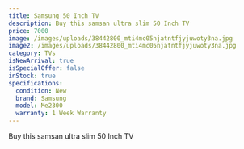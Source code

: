 ```yaml
---
title: Samsung 50 Inch TV
description: Buy this samsan ultra slim 50 Inch TV
price: 7000
image: /images/uploads/38442800_mti4mc05njatntfjyjuwoty3na.jpg
image2: /images/uploads/38442800_mti4mc05njatntfjyjuwoty3na.jpg
category: TVs
isNewArrival: true
isSpecialOffer: false
inStock: true
specifications:
  condition: New
  brand: Samsung
  model: Me2300
  warranty: 1 Week Warranty
---
```

Buy this samsan ultra slim 50 Inch TV